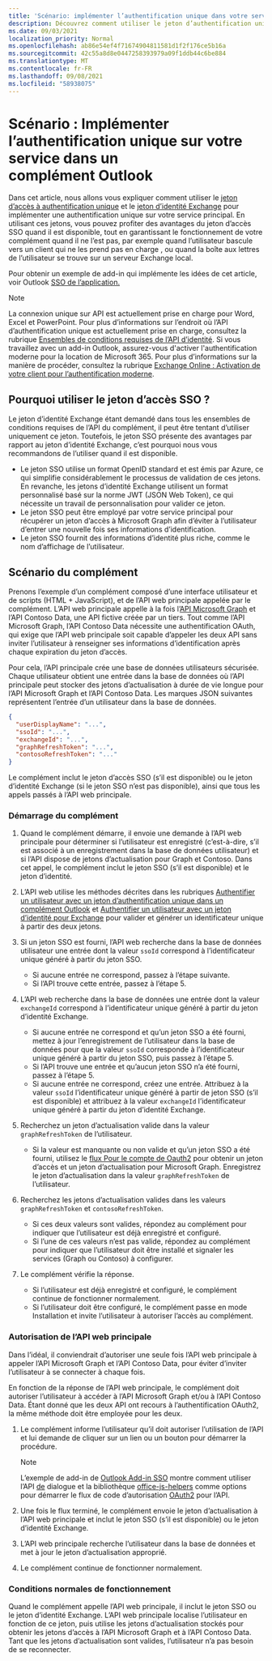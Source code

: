 ```yaml
---
title: 'Scénario: implémenter l’authentification unique dans votre service'
description: Découvrez comment utiliser le jeton d’authentification unique et le jeton d’identité Exchange fournis par un complément Outlook afin d’implémenter l’authentification unique (SSO) pour votre service.
ms.date: 09/03/2021
localization_priority: Normal
ms.openlocfilehash: ab86e54ef4f71674904811581d1f2f176ce5b16a
ms.sourcegitcommit: 42c55a8d8e0447258393979a09f1ddb44c6be884
ms.translationtype: MT
ms.contentlocale: fr-FR
ms.lasthandoff: 09/08/2021
ms.locfileid: "58938075"
---
```

# <a name="scenario-implement-single-sign-on-to-your-service-in-an-outlook-add-in"></a>Scénario : Implémenter l’authentification unique sur votre service dans un complément Outlook

Dans cet article, nous allons vous expliquer comment utiliser le [jeton d’accès à authentification unique](authenticate-a-user-with-an-sso-token.md) et le [jeton d’identité Exchange](authenticate-a-user-with-an-identity-token.md) pour implémenter une authentification unique sur votre service principal. En utilisant ces jetons, vous pouvez profiter des avantages du jeton d’accès SSO quand il est disponible, tout en garantissant le fonctionnement de votre complément quand il ne l’est pas, par exemple quand l’utilisateur bascule vers un client qui ne les prend pas en charge , ou quand la boîte aux lettres de l’utilisateur se trouve sur un serveur Exchange local.

Pour obtenir un exemple de add-in qui implémente les idées de cet article, voir Outlook [SSO de l’application.](https://github.com/OfficeDev/PnP-OfficeAddins/tree/main/Samples/auth/Outlook-Add-in-SSO)


> [!NOTE]
> La connexion unique sur API est actuellement prise en charge pour Word, Excel et PowerPoint. Pour plus d’informations sur l’endroit où l’API d’authentification unique est actuellement prise en charge, consultez la rubrique [Ensembles de conditions requises de l’API d’identité](../reference/requirement-sets/identity-api-requirement-sets.md).
> Si vous travaillez avec un add-in Outlook, assurez-vous d'activer l'authentification moderne pour la location de Microsoft 365. Pour plus d’informations sur la manière de procéder, consultez la rubrique [Exchange Online : Activation de votre client pour l’authentification moderne](https://social.technet.microsoft.com/wiki/contents/articles/32711.exchange-online-how-to-enable-your-tenant-for-modern-authentication.aspx).


## <a name="why-use-the-sso-access-token"></a>Pourquoi utiliser le jeton d’accès SSO ?

Le jeton d’identité Exchange étant demandé dans tous les ensembles de conditions requises de l’API du complément, il peut être tentant d’utiliser uniquement ce jeton. Toutefois, le jeton SSO présente des avantages par rapport au jeton d’identité Exchange, c’est pourquoi nous vous recommandons de l’utiliser quand il est disponible.

- Le jeton SSO utilise un format OpenID standard et est émis par Azure, ce qui simplifie considérablement le processus de validation de ces jetons. En revanche, les jetons d’identité Exchange utilisent un format personnalisé basé sur la norme JWT (JSON Web Token), ce qui nécessite un travail de personnalisation pour valider ce jeton.
- Le jeton SSO peut être employé par votre service principal pour récupérer un jeton d’accès à Microsoft Graph afin d’éviter à l’utilisateur d’entrer une nouvelle fois ses informations d’identification.
- Le jeton SSO fournit des informations d’identité plus riche, comme le nom d’affichage de l’utilisateur.

## <a name="add-in-scenario"></a>Scénario du complément

Prenons l’exemple d’un complément composé d’une interface utilisateur et de scripts (HTML + JavaScript), et de l’API web principale appelée par le complément. L’API web principale appelle à la fois l’[API Microsoft Graph](/graph/overview) et l’API Contoso Data, une API fictive créée par un tiers. Tout comme l’API Microsoft Graph, l’API Contoso Data nécessite une authentification OAuth, qui exige que l’API web principale soit capable d’appeler les deux API sans inviter l’utilisateur à renseigner ses informations d’identification après chaque expiration du jeton d’accès.

Pour cela, l’API principale crée une base de données utilisateurs sécurisée. Chaque utilisateur obtient une entrée dans la base de données où l’API principale peut stocker des jetons d’actualisation à durée de vie longue pour l’API Microsoft Graph et l’API Contoso Data. Les marques JSON suivantes représentent l’entrée d’un utilisateur dans la base de données.

```JSON
{
  "userDisplayName": "...",
  "ssoId": "...",
  "exchangeId": "...",
  "graphRefreshToken": "...",
  "contosoRefreshToken": "..."
}
```

Le complément inclut le jeton d’accès SSO (s’il est disponible) ou le jeton d’identité Exchange (si le jeton SSO n’est pas disponible), ainsi que tous les appels passés à l’API web principale.

### <a name="add-in-startup"></a>Démarrage du complément

1. Quand le complément démarre, il envoie une demande à l’API web principale pour déterminer si l’utilisateur est enregistré (c’est-à-dire, s’il est associé à un enregistrement dans la base de données utilisateur) et si l’API dispose de jetons d’actualisation pour Graph et Contoso. Dans cet appel, le complément inclut le jeton SSO (s’il est disponible) et le jeton d’identité.

1. L’API web utilise les méthodes décrites dans les rubriques [Authentifier un utilisateur avec un jeton d’authentification unique dans un complément Outlook](authenticate-a-user-with-an-sso-token.md) et [Authentifier un utilisateur avec un jeton d’identité pour Exchange](authenticate-a-user-with-an-identity-token.md) pour valider et générer un identificateur unique à partir des deux jetons.

1. Si un jeton SSO est fourni, l’API web recherche dans la base de données utilisateur une entrée dont la valeur `ssoId` correspond à l’identificateur unique généré à partir du jeton SSO.
   - Si aucune entrée ne correspond, passez à l’étape suivante.
   - Si l’API trouve cette entrée, passez à l’étape 5.

1. L’API web recherche dans la base de données une entrée dont la valeur `exchangeId` correspond à l’identificateur unique généré à partir du jeton d’identité Exchange.
   - Si aucune entrée ne correspond et qu’un jeton SSO a été fourni, mettez à jour l’enregistrement de l’utilisateur dans la base de données pour que la valeur `ssoId` corresponde à l’identificateur unique généré à partir du jeton SSO, puis passez à l’étape 5.
   - Si l’API trouve une entrée et qu’aucun jeton SSO n’a été fourni, passez à l’étape 5.
   - Si aucune entrée ne correspond, créez une entrée. Attribuez à la valeur `ssoId` l’identificateur unique généré à partir de jeton SSO (s’il est disponible) et attribuez à la valeur `exchangeId` l’identificateur unique généré à partir du jeton d’identité Exchange.

1. Recherchez un jeton d’actualisation valide dans la valeur `graphRefreshToken` de l’utilisateur.
   - Si la valeur est manquante ou non valide et qu’un jeton SSO a été fourni, utilisez le [flux Pour le compte de Oauth2](/azure/active-directory/develop/active-directory-v2-protocols-oauth-on-behalf-of) pour obtenir un jeton d’accès et un jeton d’actualisation pour Microsoft Graph. Enregistrez le jeton d’actualisation dans la valeur `graphRefreshToken` de l’utilisateur.

1. Recherchez les jetons d’actualisation valides dans les valeurs `graphRefreshToken` et `contosoRefreshToken`.
   - Si ces deux valeurs sont valides, répondez au complément pour indiquer que l’utilisateur est déjà enregistré et configuré.
   - Si l’une de ces valeurs n’est pas valide, répondez au complément pour indiquer que l’utilisateur doit être installé et signaler les services (Graph ou Contoso) à configurer.

1. Le complément vérifie la réponse.
   - Si l’utilisateur est déjà enregistré et configuré, le complément continue de fonctionner normalement.
   - Si l’utilisateur doit être configuré, le complément passe en mode Installation et invite l’utilisateur à autoriser l’accès au complément.

### <a name="authorize-the-backend-web-api"></a>Autorisation de l’API web principale

Dans l’idéal, il conviendrait d’autoriser une seule fois l’API web principale à appeler l’API Microsoft Graph et l’API Contoso Data, pour éviter d’inviter l’utilisateur à se connecter à chaque fois.

En fonction de la réponse de l’API web principale, le complément doit autoriser l’utilisateur à accéder à l’API Microsoft Graph et/ou à l’API Contoso Data. Étant donné que les deux API ont recours à l’authentification OAuth2, la même méthode doit être employée pour les deux.

1. Le complément informe l’utilisateur qu’il doit autoriser l’utilisation de l’API et lui demande de cliquer sur un lien ou un bouton pour démarrer la procédure.

    > [!NOTE]
    > L’exemple de add-in de [Outlook Add-in SSO](https://github.com/OfficeDev/PnP-OfficeAddins/tree/main/Samples/auth/Outlook-Add-in-SSO) montre comment utiliser l’API [de](/javascript/api/office/office.ui#displaydialogasync-startaddress--options--callback-) dialogue et la bibliothèque [office-js-helpers](https://github.com/OfficeDev/office-js-helpers) comme options pour démarrer le flux de code d’autorisation [OAuth2](/azure/active-directory/develop/active-directory-protocols-oauth-code) pour l’API.

1. Une fois le flux terminé, le complément envoie le jeton d’actualisation à l’API web principale et inclut le jeton SSO (s’il est disponible) ou le jeton d’identité Exchange.

1. L’API web principale recherche l’utilisateur dans la base de données et met à jour le jeton d’actualisation approprié.

1. Le complément continue de fonctionner normalement.

### <a name="normal-operation"></a>Conditions normales de fonctionnement

Quand le complément appelle l’API web principale, il inclut le jeton SSO ou le jeton d’identité Exchange. L’API web principale localise l’utilisateur en fonction de ce jeton, puis utilise les jetons d’actualisation stockés pour obtenir les jetons d’accès à l’API Microsoft Graph et à l’API Contoso Data. Tant que les jetons d’actualisation sont valides, l’utilisateur n’a pas besoin de se reconnecter.
